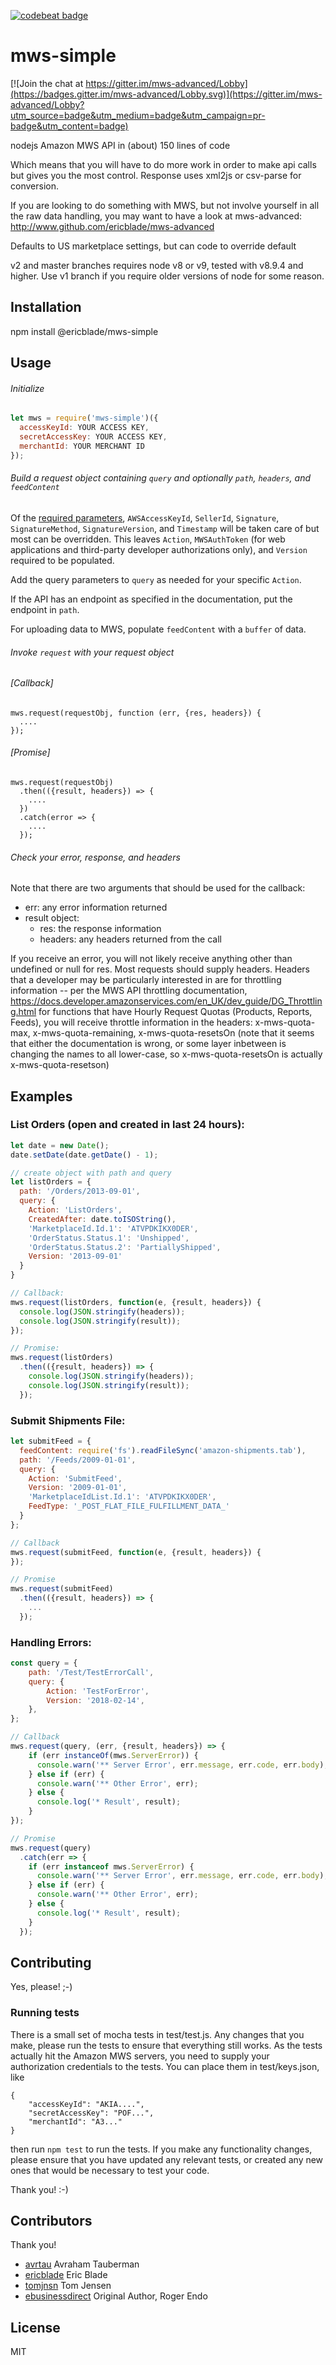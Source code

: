 [![codebeat badge](https://codebeat.co/badges/8645439c-2be6-4c45-acca-aaf6ac449531)](https://codebeat.co/projects/github-com-ericblade-mws-simple-master)
# mws-simple

[![Join the chat at https://gitter.im/mws-advanced/Lobby](https://badges.gitter.im/mws-advanced/Lobby.svg)](https://gitter.im/mws-advanced/Lobby?utm_source=badge&utm_medium=badge&utm_campaign=pr-badge&utm_content=badge)

nodejs Amazon MWS API in (about) 150 lines of code

Which means that you will have to do more work in order to make api calls but gives you the most control.  Response uses xml2js or csv-parse for conversion.

If you are looking to do something with MWS, but not involve yourself in all the raw data handling,
you may want to have a look at mws-advanced: http://www.github.com/ericblade/mws-advanced

Defaults to US marketplace settings, but can code to override default

v2 and master branches requires node v8 or v9, tested with v8.9.4 and higher. Use v1 branch if you require
older versions of node for some reason.

## Installation

npm install @ericblade/mws-simple

## Usage

###### Initialize

``` javascript
let mws = require('mws-simple')({
  accessKeyId: YOUR ACCESS KEY,
  secretAccessKey: YOUR ACCESS KEY,
  merchantId: YOUR MERCHANT ID
});
```

###### Build a request object containing `query` and optionally `path`, `headers`, and `feedContent`

Of the [required parameters](http://docs.developer.amazonservices.com/en_US/dev_guide/DG_RequiredRequestParameters.html), `AWSAccessKeyId`, `SellerId`, `Signature`, `SignatureMethod`,  `SignatureVersion`, and `Timestamp` will be taken care of but most can be overridden.  This leaves `Action`, `MWSAuthToken` (for web applications and third-party developer authorizations only), and `Version` required to be populated.

Add the query parameters to `query` as needed for your specific `Action`.

If the API has an endpoint as specified in the documentation, put the endpoint in `path`.

For uploading data to MWS, populate `feedContent` with a `buffer` of data.

###### Invoke `request` with your request object
###### [Callback]

````
mws.request(requestObj, function (err, {res, headers}) {
  ....
});
````

###### [Promise]
````
mws.request(requestObj)
  .then(({result, headers}) => {
    ....
  })
  .catch(error => {
    ....
  });
````

###### Check your error, response, and headers

Note that there are two arguments that should be used for the callback:

- err: any error information returned
- result object:
  - res: the response information
  - headers: any headers returned from the call

If you receive an error, you will not likely receive anything other than undefined or null for res.
Most requests should supply headers.  Headers that a developer may be particularly interested in are
for throttling information -- per the MWS API throttling documentation,
https://docs.developer.amazonservices.com/en_UK/dev_guide/DG_Throttling.html
for functions that have Hourly Request Quotas (Products, Reports, Feeds), you will receive throttle
information in the headers: x-mws-quota-max, x-mws-quota-remaining, x-mws-quota-resetsOn
(note that it seems that either the documentation is wrong, or some layer inbetween is changing
the names to all lower-case, so x-mws-quota-resetsOn is actually x-mws-quota-resetson)

## Examples

### List Orders (open and created in last 24 hours):
``` javascript
let date = new Date();
date.setDate(date.getDate() - 1);

// create object with path and query
let listOrders = {
  path: '/Orders/2013-09-01',
  query: {
    Action: 'ListOrders',
    CreatedAfter: date.toISOString(),
    'MarketplaceId.Id.1': 'ATVPDKIKX0DER',
    'OrderStatus.Status.1': 'Unshipped',
    'OrderStatus.Status.2': 'PartiallyShipped',
    Version: '2013-09-01'
  }
}

// Callback:
mws.request(listOrders, function(e, {result, headers}) {
  console.log(JSON.stringify(headers));
  console.log(JSON.stringify(result));
});

// Promise:
mws.request(listOrders)
  .then(({result, headers}) => {
    console.log(JSON.stringify(headers));
    console.log(JSON.stringify(result));
  });
```

### Submit Shipments File:
``` javascript
let submitFeed = {
  feedContent: require('fs').readFileSync('amazon-shipments.tab'),
  path: '/Feeds/2009-01-01',
  query: {
    Action: 'SubmitFeed',
    Version: '2009-01-01',
    'MarketplaceIdList.Id.1': 'ATVPDKIKX0DER',
    FeedType: '_POST_FLAT_FILE_FULFILLMENT_DATA_'
  }
};

// Callback
mws.request(submitFeed, function(e, {result, headers}) {
});

// Promise
mws.request(submitFeed)
  .then(({result, headers}) => {
    ...
  });

```

### Handling Errors:
``` javascript
const query = {
    path: '/Test/TestErrorCall',
    query: {
        Action: 'TestForError',
        Version: '2018-02-14',
    },
};

// Callback
mws.request(query, (err, {result, headers}) => {
    if (err instanceOf(mws.ServerError)) {
      console.warn('** Server Error', err.message, err.code, err.body);
    } else if (err) {
      console.warn('** Other Error', err);
    } else {
      console.log('* Result', result);
    }
});

// Promise
mws.request(query)
  .catch(err => {
    if (err instanceof mws.ServerError) {
      console.warn('** Server Error', err.message, err.code, err.body);
    } else if (err) {
      console.warn('** Other Error', err);
    } else {
      console.log('* Result', result);
    }
  });
```

## Contributing

Yes, please! ;-)

### Running tests

There is a small set of mocha tests in test/test.js.  Any changes that you make, please run the
tests to ensure that everything still works.  As the tests actually hit the Amazon MWS servers, you
need to supply your authorization credentials to the tests.  You can place them in test/keys.json,
like
````
{
    "accessKeyId": "AKIA....",
    "secretAccessKey": "POF...",
    "merchantId": "A3..."
}
````

then run ````npm test```` to run the tests.
If you make any functionality changes, please ensure that you have updated any relevant tests, or
created any new ones that would be necessary to test your code.

Thank you! :-)

## Contributors

Thank you!

* [avrtau](https://github.com/avrtau) Avraham Tauberman
* [ericblade](https://github.com/ericblade) Eric Blade
* [tomjnsn](https://github.com/tomjnsn) Tom Jensen
* [ebusinessdirect](https://github.com/ebusinessdirect) Original Author, Roger Endo

## License

MIT
